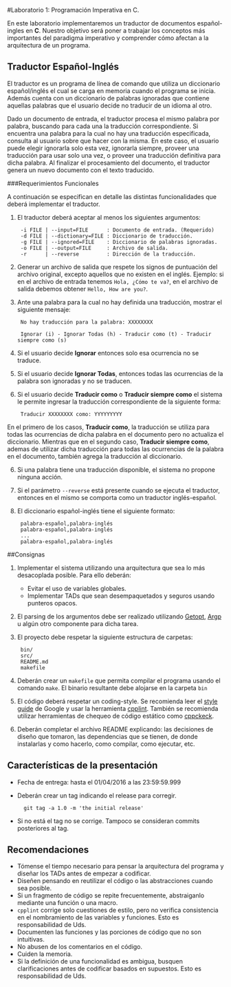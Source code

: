 #Laboratorio 1: Programación Imperativa en C.

En este laboratorio implementaremos un traductor de documentos  español-ingles en **C**.
Nuestro objetivo será poner a trabajar los conceptos más importantes del paradigma imperativo y comprender cómo afectan a la arquitectura de un programa.


## Traductor Español-Inglés
El traductor es un programa de línea de comando que utiliza un diccionario español/inglés el cual se carga en memoria cuando el programa se inicia. Además cuenta con un diccionario de palabras ignoradas que contiene aquellas palabras que el usuario decide no traducir de un idioma al otro.

Dado un documento de entrada, el traductor procesa el mismo palabra por palabra, buscando para cada una la traducción correspondiente. Si encuentra una palabra para la cual no hay una traducción especificada, consulta al usuario sobre que hacer con la misma. En este caso, el usuario puede elegir ignorarla solo esta vez, ignorarla siempre, proveer una traducción para usar solo una vez, o proveer una traducción definitiva para dicha palabra.
Al finalizar el procesamiento del documento, el traductor genera un nuevo documento con el texto traducido.

###Requerimientos Funcionales

A continuación se especifican en detalle las distintas funcionalidades que deberá implementar el traductor.


1. El traductor deberá aceptar al menos los siguientes argumentos:

		-i FILE | --input=FILE      : Documento de entrada. (Requerido)
		-d FILE | --dictionary=FILE : Diccionario de traducción.
		-g FILE | --ignored=FILE    : Diccionario de palabras ignoradas.
		-o FILE | --output=FILE     : Archivo de salida.
		-r      | --reverse  		: Dirección de la traducción.
	 	
2. Generar un archivo de salida que respete los signos de puntuación del archivo original, excepto aquellos que no existen en el inglés.  Ejemplo: si en el archivo de entrada tenemos `Hola, ¿Cómo te va?`, en el archivo de salida debemos obtener `Hello, How are you?`.

3. Ante una palabra para la cual no hay definida una traducción, mostrar el siguiente mensaje:

	
		No hay traducción para la palabra: XXXXXXXX

		Ignorar (i) - Ignorar Todas (h) - Traducir como (t) - Traducir siempre como (s)
	

4. Si el usuario decide **Ignorar** entonces solo esa ocurrencia no se traduce. 

5. Si el usuario decide **Ignorar Todas**, entonces todas las ocurrencias de la palabra son ignoradas y no se traducen.

6. Si el usuario decide **Traducir como** o **Traducir siempre como** el sistema le permite ingresar la traducción correspondiente de la siguiente  forma:

		Traducir XXXXXXXX como: YYYYYYYYY
	
En el primero de los casos, **Traducir como**, la traducción se utiliza para todas las ocurrencias de dicha palabra en el documento pero no actualiza el diccionario. Mientras que en el segundo caso, **Traducir siempre como**, ademas de utilizar dicha traducción para todas las ocurrencias de la palabra en el documento, también agrega la traducción al diccionario. 

6. Si una palabra tiene una traducción disponible, el sistema no propone ninguna acción.

7. Si el parámetro `--reverse` está presente cuando se ejecuta el traductor, entonces en el mismo se comporta como un traductor inglés-español.

9. El diccionario español-inglés tiene el siguiente formato:
	
		palabra-español,palabra-inglés
		palabra-español,palabra-inglés
		...
		palabra-español,palabra-inglés
	
##Consignas

1. Implementar el sistema utilizando una arquitectura que sea lo más desacoplada posible. Para ello deberán:
	* Evitar el uso de variables globales.
	* Implementar TADs que sean desempaquetados y seguros usando punteros opacos.

2. El parsing de los argumentos debe ser realizado utilizando [Getopt](http://www.gnu.org/software/libc/manual/html_node/Getopt.html), [Argp](http://www.gnu.org/software/libc/manual/html_node/Argp.html) u algún otro componente para dicha tarea.

3. El proyecto debe respetar la siguiente estructura de carpetas:

		bin/
		src/
		README.md
		makefile

4. Deberán crear un `makefile` 	que permita compilar el programa usando el comando `make`. El binario resultante debe alojarse en la carpeta `bin`


5. El código deberá respetar un coding-style. Se recomienda leer el [style guide](https://google.github.io/styleguide/cppguide.html) de Google y usar la herramienta [cpplint](https://github.com/google/styleguide/tree/gh-pages/cpplint). También se recomienda utilizar herramientas de chequeo de código estático como [cppckeck](http://cppcheck.sourceforge.net/).

5. Deberán completar el archivo README explicando: las decisiones de diseño que tomaron, las dependencias que se tienen, de donde instalarlas y como hacerlo, como compilar, como ejecutar, etc.

## Características de la presentación

* Fecha de entrega: hasta el 01/04/2016 a las 23:59:59.999
* Deberán crear un tag indicando el release para corregir.

		git tag -a 1.0 -m 'the initial release'

* Si no está el tag no se corrige. Tampoco se consideran commits posteriores al tag.

## Recomendaciones
* Tómense el tiempo necesario para pensar la arquitectura del programa y diseñar los TADs antes de empezar a codificar.
* Diseñen pensando en reutilizar el código o las abstracciones cuando sea posible.
* Si un fragmento de código se repite frecuentemente, abstraiganlo  mediante una función o una macro.
* `cpplint` corrige solo cuestiones de estilo, pero no verifica consistencia en el nombramiento de las variables y funciones. Esto es responsabilidad de Uds.
* Documenten las funciones y las porciones de código que no son intuitivas.
* No abusen de los comentarios en el código.
* Cuiden la memoria.
* Si la definición de una funcionalidad es ambigua, busquen clarificaciones antes de codificar basados en supuestos. Esto es responsabilidad de Uds.